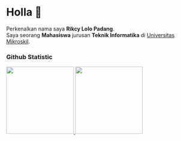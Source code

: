 # Holla 👋

Perkenalkan nama saya **Rikcy Lolo Padang**.\
Saya seorang **Mahasiswa** jurusan **Teknik Informatika** di [Universitas Mikroskil](https://mikroskil.ac.id/).

### Github Statistic
<p align="left">
<a href="https://github.com/rikcylolo">
  <img height="180em" src="https://github-readme-stats-eight-theta.vercel.app/api?username=rikcylolo&show_icons=true&theme=algolia&include_all_commits=true&count_private=true"/>
  <img height="180em" src="https://github-readme-stats-eight-theta.vercel.app/api/top-langs/?username=rikcylolo&layout=compact&langs_count=8&theme=algolia"/>
</a>
</p>

<!--
**Rikcylolo/rikcylolo** is a ✨ _special_ ✨ repository because its `README.md` (this file) appears on your GitHub profile.

Here are some ideas to get you started:

- 🔭 I’m currently working on ...
- 🌱 I’m currently learning ...
- 👯 I’m looking to collaborate on ...
- 🤔 I’m looking for help with ...
- 💬 Ask me about ...
- 📫 How to reach me: ...
- 😄 Pronouns: ...
- ⚡ Fun fact: ...
-->
